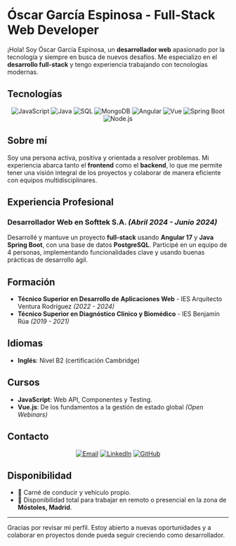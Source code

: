 # Óscar García Espinosa - Full-Stack Web Developer

¡Hola! Soy Óscar García Espinosa, un **desarrollador web** apasionado por la tecnología y siempre en busca de nuevos desafíos. Me especializo en el **desarrollo full-stack** y tengo experiencia trabajando con tecnologías modernas.

## Tecnologías

<p align="center">
  <img src="https://img.shields.io/badge/JavaScript-F7DF1E?style=for-the-badge&logo=javascript&logoColor=black" alt="JavaScript" />
  <img src="https://img.shields.io/badge/Java-ED8B00?style=for-the-badge&logo=java&logoColor=white" alt="Java" />
  <img src="https://img.shields.io/badge/SQL-003B57?style=for-the-badge&logo=postgresql&logoColor=white" alt="SQL" />
  <img src="https://img.shields.io/badge/MongoDB-4EA94B?style=for-the-badge&logo=mongodb&logoColor=white" alt="MongoDB" />
  <img src="https://img.shields.io/badge/Angular-DD0031?style=for-the-badge&logo=angular&logoColor=white" alt="Angular" />
  <img src="https://img.shields.io/badge/Vue.js-4FC08D?style=for-the-badge&logo=vue.js&logoColor=white" alt="Vue" />
  <img src="https://img.shields.io/badge/Spring_Boot-6DB33F?style=for-the-badge&logo=spring-boot&logoColor=white" alt="Spring Boot" />
  <img src="https://img.shields.io/badge/Node.js-43853D?style=for-the-badge&logo=node.js&logoColor=white" alt="Node.js" />
</p>

## Sobre mí

Soy una persona activa, positiva y orientada a resolver problemas. Mi experiencia abarca tanto el **frontend** como el **backend**, lo que me permite tener una visión integral de los proyectos y colaborar de manera eficiente con equipos multidisciplinares.

## Experiencia Profesional

### Desarrollador Web en **Softtek S.A.** _(Abril 2024 - Junio 2024)_

Desarrollé y mantuve un proyecto **full-stack** usando **Angular 17** y **Java Spring Boot**, con una base de datos **PostgreSQL**. Participé en un equipo de 4 personas, implementando funcionalidades clave y usando buenas prácticas de desarrollo ágil.

## Formación

- **Técnico Superior en Desarrollo de Aplicaciones Web** - IES Arquitecto Ventura Rodríguez _(2022 - 2024)_
- **Técnico Superior en Diagnóstico Clínico y Biomédico** - IES Benjamín Rúa _(2019 - 2021)_

## Idiomas

- **Inglés**: Nivel B2 (certificación Cambridge)

## Cursos

- **JavaScript**: Web API, Componentes y Testing.
- **Vue.js**: De los fundamentos a la gestión de estado global _(Open Webinars)_

## Contacto

<p align="center">
  <a href="mailto:geoscar1100@gmail.com"><img src="https://img.shields.io/badge/Email-D14836?style=for-the-badge&logo=gmail&logoColor=white" alt="Email" /></a>
  <a href="https://www.linkedin.com/in/%C3%B3scar-garc%C3%ADa-espinosa/"><img src="https://img.shields.io/badge/LinkedIn-0077B5?style=for-the-badge&logo=linkedin&logoColor=white" alt="LinkedIn" /></a>
  <a href="https://github.com/OscarGE11"><img src="https://img.shields.io/badge/GitHub-181717?style=for-the-badge&logo=github&logoColor=white" alt="GitHub" /></a>
</p>

## Disponibilidad

- 🚗 Carné de conducir y vehículo propio.
- 📍 Disponibilidad total para trabajar en remoto o presencial en la zona de **Móstoles, Madrid**.

---

Gracias por revisar mi perfil. Estoy abierto a nuevas oportunidades y a colaborar en proyectos donde pueda seguir creciendo como desarrollador.
